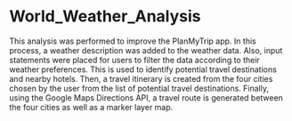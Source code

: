 # World_Weather_Analysis
This analysis was performed to improve the PlanMyTrip app. In this process, a weather description was added to the weather data. Also, input statements were placed for users to filter the data according to their weather preferences. This is used to identify potential travel destinations and nearby hotels. Then, a travel itinerary is created from the four cities chosen by the user from the list of potential travel destinations. Finally, using the Google Maps Directions API, a travel route is generated between the four cities as well as a marker layer map.
